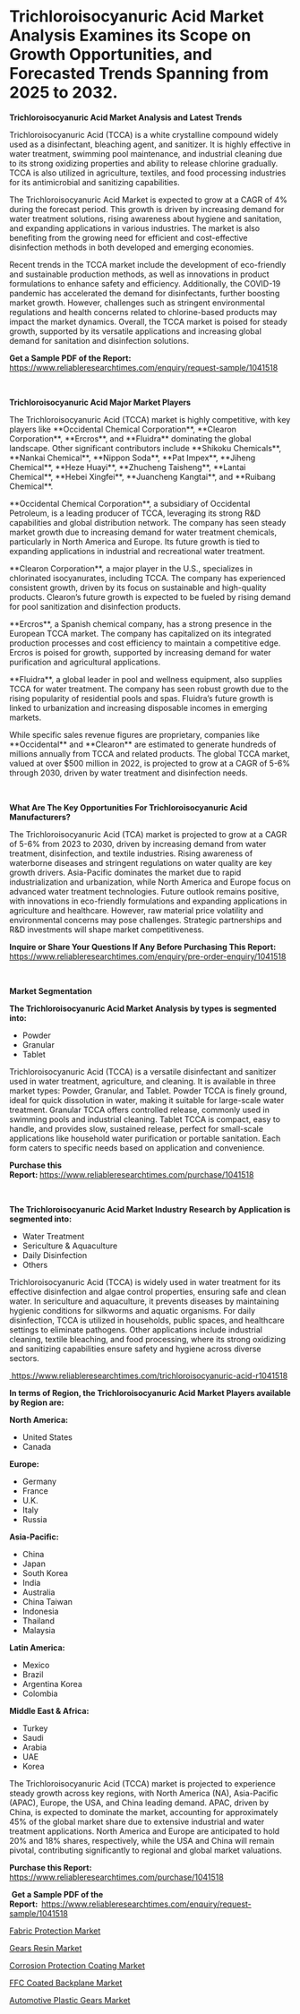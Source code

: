 <p><h1>Trichloroisocyanuric Acid Market Analysis Examines its Scope on Growth Opportunities, and Forecasted Trends Spanning from 2025 to 2032.</h1></p><p><strong>Trichloroisocyanuric Acid Market Analysis and Latest Trends</strong></p>
<p><p>Trichloroisocyanuric Acid (TCCA) is a white crystalline compound widely used as a disinfectant, bleaching agent, and sanitizer. It is highly effective in water treatment, swimming pool maintenance, and industrial cleaning due to its strong oxidizing properties and ability to release chlorine gradually. TCCA is also utilized in agriculture, textiles, and food processing industries for its antimicrobial and sanitizing capabilities.</p><p>The Trichloroisocyanuric Acid Market is expected to grow at a CAGR of 4% during the forecast period. This growth is driven by increasing demand for water treatment solutions, rising awareness about hygiene and sanitation, and expanding applications in various industries. The market is also benefiting from the growing need for efficient and cost-effective disinfection methods in both developed and emerging economies.</p><p>Recent trends in the TCCA market include the development of eco-friendly and sustainable production methods, as well as innovations in product formulations to enhance safety and efficiency. Additionally, the COVID-19 pandemic has accelerated the demand for disinfectants, further boosting market growth. However, challenges such as stringent environmental regulations and health concerns related to chlorine-based products may impact the market dynamics. Overall, the TCCA market is poised for steady growth, supported by its versatile applications and increasing global demand for sanitation and disinfection solutions.</p></p>
<p><strong>Get a Sample PDF of the Report:&nbsp;</strong> <a href="https://www.reliableresearchtimes.com/enquiry/request-sample/1041518?utm_campaign=2217&utm_medium=2&utm_source=Github&utm_content=ia&utm_term=26012025&utm_id=trichloroisocyanuric-acid">https://www.reliableresearchtimes.com/enquiry/request-sample/1041518</a></p>
<p>&nbsp;</p>
<p><strong>Trichloroisocyanuric Acid Major Market Players</strong></p>
<p><p>The Trichloroisocyanuric Acid (TCCA) market is highly competitive, with key players like **Occidental Chemical Corporation**, **Clearon Corporation**, **Ercros**, and **Fluidra** dominating the global landscape. Other significant contributors include **Shikoku Chemicals**, **Nankai Chemical**, **Nippon Soda**, **Pat Impex**, **Jiheng Chemical**, **Heze Huayi**, **Zhucheng Taisheng**, **Lantai Chemical**, **Hebei Xingfei**, **Juancheng Kangtai**, and **Ruibang Chemical**.</p><p>**Occidental Chemical Corporation**, a subsidiary of Occidental Petroleum, is a leading producer of TCCA, leveraging its strong R&D capabilities and global distribution network. The company has seen steady market growth due to increasing demand for water treatment chemicals, particularly in North America and Europe. Its future growth is tied to expanding applications in industrial and recreational water treatment.</p><p>**Clearon Corporation**, a major player in the U.S., specializes in chlorinated isocyanurates, including TCCA. The company has experienced consistent growth, driven by its focus on sustainable and high-quality products. Clearon’s future growth is expected to be fueled by rising demand for pool sanitization and disinfection products.</p><p>**Ercros**, a Spanish chemical company, has a strong presence in the European TCCA market. The company has capitalized on its integrated production processes and cost efficiency to maintain a competitive edge. Ercros is poised for growth, supported by increasing demand for water purification and agricultural applications.</p><p>**Fluidra**, a global leader in pool and wellness equipment, also supplies TCCA for water treatment. The company has seen robust growth due to the rising popularity of residential pools and spas. Fluidra’s future growth is linked to urbanization and increasing disposable incomes in emerging markets.</p><p>While specific sales revenue figures are proprietary, companies like **Occidental** and **Clearon** are estimated to generate hundreds of millions annually from TCCA and related products. The global TCCA market, valued at over $500 million in 2022, is projected to grow at a CAGR of 5-6% through 2030, driven by water treatment and disinfection needs.</p></p>
<p>&nbsp;</p>
<p><strong>What Are The Key Opportunities For Trichloroisocyanuric Acid Manufacturers?</strong></p>
<p><p>The Trichloroisocyanuric Acid (TCA) market is projected to grow at a CAGR of 5-6% from 2023 to 2030, driven by increasing demand from water treatment, disinfection, and textile industries. Rising awareness of waterborne diseases and stringent regulations on water quality are key growth drivers. Asia-Pacific dominates the market due to rapid industrialization and urbanization, while North America and Europe focus on advanced water treatment technologies. Future outlook remains positive, with innovations in eco-friendly formulations and expanding applications in agriculture and healthcare. However, raw material price volatility and environmental concerns may pose challenges. Strategic partnerships and R&D investments will shape market competitiveness.</p></p>
<p><strong>Inquire or Share Your Questions If Any Before Purchasing This Report:</strong> <a href="https://www.reliableresearchtimes.com/enquiry/pre-order-enquiry/1041518?utm_campaign=2217&utm_medium=2&utm_source=Github&utm_content=ia&utm_term=26012025&utm_id=trichloroisocyanuric-acid">https://www.reliableresearchtimes.com/enquiry/pre-order-enquiry/1041518</a></p>
<p>&nbsp;</p>
<p><strong>Market Segmentation</strong></p>
<p><strong>The Trichloroisocyanuric Acid Market Analysis by types is segmented into:</strong></p>
<p><ul><li>Powder</li><li>Granular</li><li>Tablet</li></ul></p>
<p><p>Trichloroisocyanuric Acid (TCCA) is a versatile disinfectant and sanitizer used in water treatment, agriculture, and cleaning. It is available in three market types: Powder, Granular, and Tablet. Powder TCCA is finely ground, ideal for quick dissolution in water, making it suitable for large-scale water treatment. Granular TCCA offers controlled release, commonly used in swimming pools and industrial cleaning. Tablet TCCA is compact, easy to handle, and provides slow, sustained release, perfect for small-scale applications like household water purification or portable sanitation. Each form caters to specific needs based on application and convenience.</p></p>
<p><strong>Purchase this Report:&nbsp;</strong><a href="https://www.reliableresearchtimes.com/purchase/1041518?utm_campaign=2217&utm_medium=2&utm_source=Github&utm_content=ia&utm_term=26012025&utm_id=trichloroisocyanuric-acid">https://www.reliableresearchtimes.com/purchase/1041518</a></p>
<p>&nbsp;</p>
<p><strong>The Trichloroisocyanuric Acid Market Industry Research by Application is segmented into:</strong></p>
<p><ul><li>Water Treatment</li><li>Sericulture & Aquaculture</li><li>Daily Disinfection</li><li>Others</li></ul></p>
<p><p>Trichloroisocyanuric Acid (TCCA) is widely used in water treatment for its effective disinfection and algae control properties, ensuring safe and clean water. In sericulture and aquaculture, it prevents diseases by maintaining hygienic conditions for silkworms and aquatic organisms. For daily disinfection, TCCA is utilized in households, public spaces, and healthcare settings to eliminate pathogens. Other applications include industrial cleaning, textile bleaching, and food processing, where its strong oxidizing and sanitizing capabilities ensure safety and hygiene across diverse sectors.</p></p>
<p><a href="https://www.reliableresearchtimes.com/trichloroisocyanuric-acid-r1041518?utm_campaign=2217&utm_medium=2&utm_source=Github&utm_content=ia&utm_term=26012025&utm_id=trichloroisocyanuric-acid">&nbsp;https://www.reliableresearchtimes.com/trichloroisocyanuric-acid-r1041518</a></p>
<p><strong>In terms of Region, the Trichloroisocyanuric Acid Market Players available by Region are:</strong></p>
<p>
    <p> <strong> North America: </strong>
        <ul>
            <li>United States</li>
            <li>Canada</li>
        </ul>
        </p> 
    <p> <strong> Europe: </strong>
        <ul>
            <li>Germany</li>
            <li>France</li>
            <li>U.K.</li>
            <li>Italy</li>
            <li>Russia</li>
        </ul>
        </p> 
    <p> <strong> Asia-Pacific: </strong>
        <ul>
            <li>China</li>
            <li>Japan</li>
            <li>South Korea</li>
            <li>India</li>
            <li>Australia</li>
            <li>China Taiwan</li>
            <li>Indonesia</li>
            <li>Thailand</li>
            <li>Malaysia</li>
        </ul>
        </p> 
    <p> <strong> Latin America: </strong>
        <ul>
            <li>Mexico</li>
            <li>Brazil</li>
            <li>Argentina Korea</li>
            <li>Colombia</li>
        </ul>
        </p> 
    <p> <strong> Middle East & Africa: </strong>
        <ul>
            <li>Turkey</li>
            <li>Saudi</li>
            <li>Arabia</li>
            <li>UAE</li>
            <li>Korea</li>
        </ul>
    </p>
    </p>
<p><p>The Trichloroisocyanuric Acid (TCCA) market is projected to experience steady growth across key regions, with North America (NA), Asia-Pacific (APAC), Europe, the USA, and China leading demand. APAC, driven by China, is expected to dominate the market, accounting for approximately 45% of the global market share due to extensive industrial and water treatment applications. North America and Europe are anticipated to hold 20% and 18% shares, respectively, while the USA and China will remain pivotal, contributing significantly to regional and global market valuations.</p></p>
<p><strong>Purchase this Report: </strong><a href="https://www.reliableresearchtimes.com/purchase/1041518?utm_campaign=2217&utm_medium=2&utm_source=Github&utm_content=ia&utm_term=26012025&utm_id=trichloroisocyanuric-acid">https://www.reliableresearchtimes.com/purchase/1041518</a></p>
<p>&nbsp;<strong>Get a Sample PDF of the Report:&nbsp;&nbsp;</strong><a href="https://www.reliableresearchtimes.com/enquiry/request-sample/1041518?utm_campaign=2217&utm_medium=2&utm_source=Github&utm_content=ia&utm_term=26012025&utm_id=trichloroisocyanuric-acid">https://www.reliableresearchtimes.com/enquiry/request-sample/1041518</a></p>
<p><strong></strong></p>
<p><p><a href="https://github.com/ajayanhaizan/Market-Research-Report-List-1/blob/main/fabric-protection-market.md?utm_campaign=2217&utm_medium=2&utm_source=Github&utm_content=ia&utm_term=26012025&utm_id=trichloroisocyanuric-acid">Fabric Protection Market</a></p><p><a href="https://www.linkedin.com/pulse/understanding-gears-resin-market-2025-2032-development-sales-m5use?utm_campaign=2217&utm_medium=2&utm_source=Github&utm_content=ia&utm_term=26012025&utm_id=trichloroisocyanuric-acid">Gears Resin Market</a></p><p><a href="https://github.com/dailyspunj47/Market-Research-Report-List-1/blob/main/corrosion-protection-coating-market.md?utm_campaign=2217&utm_medium=2&utm_source=Github&utm_content=ia&utm_term=26012025&utm_id=trichloroisocyanuric-acid">Corrosion Protection Coating Market</a></p><p><a href="https://www.linkedin.com/pulse/overview-ffc-coated-backplanemarket-industryshowing-growth-osmtc?utm_campaign=2217&utm_medium=2&utm_source=Github&utm_content=ia&utm_term=26012025&utm_id=trichloroisocyanuric-acid">FFC Coated Backplane Market</a></p><p><a href="https://www.linkedin.com/pulse/overview-automotive-plastic-gears-markets-expected-compoundannual-cm04c?utm_campaign=2217&utm_medium=2&utm_source=Github&utm_content=ia&utm_term=26012025&utm_id=trichloroisocyanuric-acid">Automotive Plastic Gears Market</a></p></p>